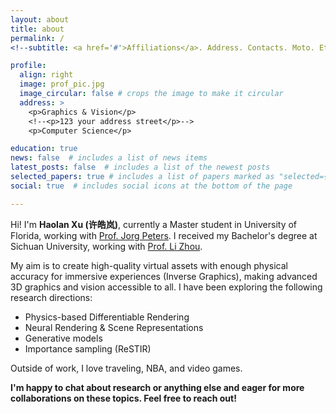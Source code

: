```yaml
---
layout: about
title: about
permalink: /
<!--subtitle: <a href='#'>Affiliations</a>. Address. Contacts. Moto. Etc. -->

profile:
  align: right
  image: prof_pic.jpg
  image_circular: false # crops the image to make it circular
  address: >
    <p>Graphics & Vision</p>
    <!--<p>123 your address street</p>-->
    <p>Computer Science</p>

education: true
news: false  # includes a list of news items
latest_posts: false  # includes a list of the newest posts
selected_papers: true # includes a list of papers marked as "selected={true}"
social: true  # includes social icons at the bottom of the page

---
```


Hi! I'm **Haolan Xu (许皓岚)**, currently a Master student in University of Florida, working with [Prof. Jorg Peters](https://www.cise.ufl.edu/~jorg/). I received my Bachelor's degree at Sichuan University, working with [Prof. Li Zhou](https://ce.scu.edu.cn/info/1092/4061.htm).

My aim is to create high-quality virtual assets with enough physical accuracy for immersive experiences (Inverse Graphics), making advanced 3D graphics and vision accessible to all. I have been exploring the following research directions:

- Physics-based Differentiable Rendering
- Neural Rendering & Scene Representations
- Generative models 
- Importance sampling (ReSTIR)

Outside of work, I love traveling, NBA, and video games.

**I'm happy to chat about research or anything else and eager for more collaborations on these topics. Feel free to reach out!**



